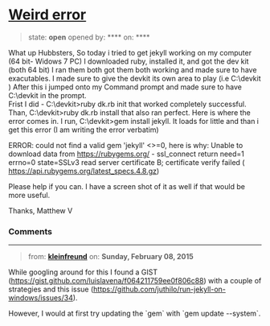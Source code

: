 # [Weird error](https://github.com/jekyll/jekyll-help/issues/268)

> state: **open** opened by: **** on: ****

What up Hubbsters, So today i tried to get jekyll working on my computer (64 bit- Widows 7 PC) I downloaded ruby, installed it, and got the dev kit (both 64 bit) I ran them both got them both working and made sure to have exacutables. I made sure to give the devkit its own area to play (i.e C:\devkit )
After this i jumped onto my Command prompt and made sure to have C:\devkit in the prompt.  
Frist I did -
C:\devkit&gt;ruby dk.rb init
that worked completely successful.
Than,
C:\devkit&gt;ruby dk.rb install
that also ran perfect. Here is where the error comes in.
I run,
C:\devkit&gt;gem install jekyll.
It loads for little and than i get this error (I am writing the error verbatim)

ERROR: could not find a valid gem &#x27;jekyll&#x27; &lt;&gt;=0, here is why:
Unable to download data from https://rubygems.org/ - ssl_connect return need=1 errno=0 state=SSLv3 read server certificate B; certificate verify failed ( https://api.rubygems.org/latest_specs.4.8.gz)

Please help if you can. I have a screen shot of it as well if that would be more useful.

Thanks,
Matthew V


### Comments

---
> from: [**kleinfreund**](https://github.com/jekyll/jekyll-help/issues/268#issuecomment-73401384) on: **Sunday, February 08, 2015**

While googling around for this I found a GIST (https://gist.github.com/luislavena/f064211759ee0f806c88) with a couple of strategies and this issue (https://github.com/juthilo/run-jekyll-on-windows/issues/34).

However, I would at first try updating the &#x60;gem&#x60; with &#x60;gem update --system&#x60;.
